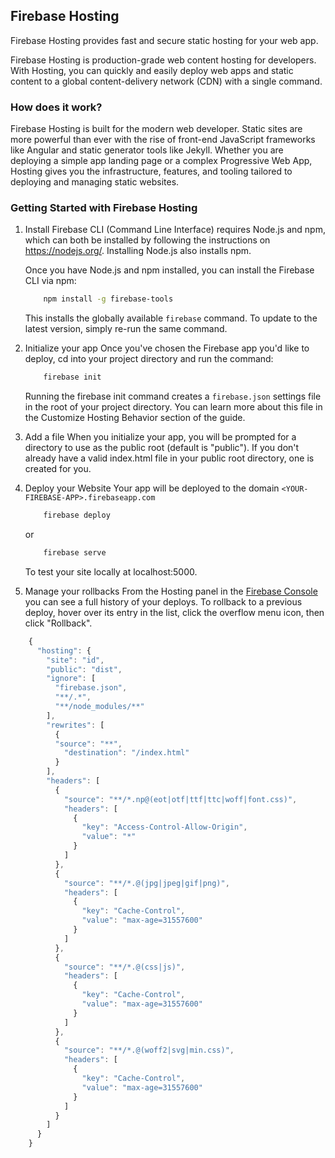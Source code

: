 ## Firebase Hosting

Firebase Hosting provides fast and secure static hosting for your web app.


Firebase Hosting is production-grade web content hosting for developers. With Hosting, you can quickly and easily deploy web apps and static content to a global content-delivery network (CDN) with a single command.

### How does it work?
Firebase Hosting is built for the modern web developer. Static sites are more powerful than ever with the rise of front-end JavaScript frameworks like Angular and static generator tools like Jekyll. Whether you are deploying a simple app landing page or a complex Progressive Web App, Hosting gives you the infrastructure, features, and tooling tailored to deploying and managing static websites.

### Getting Started with Firebase Hosting

1. Install Firebase CLI (Command Line Interface) requires Node.js and npm, which can both be installed by following the instructions on https://nodejs.org/. Installing Node.js also installs npm.

    Once you have Node.js and npm installed, you can install the Firebase CLI via npm:

    ```bash
        npm install -g firebase-tools
    ```
    This installs the globally available `firebase` command. To update to the latest version, simply re-run the same command.
    
    
    
2. Initialize your app
    Once you've chosen the Firebase app you'd like to deploy, cd into your project directory and run the command:
    
    ```bash
        firebase init
    ```
    Running the firebase init command creates a `firebase.json` settings file in the root of your project directory. You can learn more         about this file in the Customize Hosting Behavior section of the guide.


3. Add a file
    When you initialize your app, you will be prompted for a directory to use as the public root (default is "public"). If you don't           already have a valid index.html file in your public root directory, one is created for you.


4. Deploy your Website
    Your app will be deployed to the domain `<YOUR-FIREBASE-APP>.firebaseapp.com`
    
    ```bash
        firebase deploy
    ```
    or
    
    ```bash
        firebase serve
    ```
    To test your site locally at localhost:5000.
    
 
 
5. Manage your rollbacks
    From the Hosting panel in the [Firebase Console](https://console.firebase.google.com) you can see a full history of your deploys. To     rollback to a previous deploy, hover over its entry in the list, click the overflow menu icon, then click "Rollback".

```js
    {
      "hosting": {
        "site": "id",
        "public": "dist",
        "ignore": [
          "firebase.json",
          "**/.*",
          "**/node_modules/**"
        ],
        "rewrites": [
          {
          "source": "**",
            "destination": "/index.html"
          }
        ],
        "headers": [
          {
            "source": "**/*.np@(eot|otf|ttf|ttc|woff|font.css)",
            "headers": [
              {
                "key": "Access-Control-Allow-Origin",
                "value": "*"
              }
            ]
          },
          {
            "source": "**/*.@(jpg|jpeg|gif|png)",
            "headers": [
              {
                "key": "Cache-Control",
                "value": "max-age=31557600"
              }
            ]
          },
          {
            "source": "**/*.@(css|js)",
            "headers": [
              {
                "key": "Cache-Control",
                "value": "max-age=31557600"
              }
            ]
          },
          {
            "source": "**/*.@(woff2|svg|min.css)",
            "headers": [
              {
                "key": "Cache-Control",
                "value": "max-age=31557600"
              }
            ]
          }
        ]
      }
    }

```
